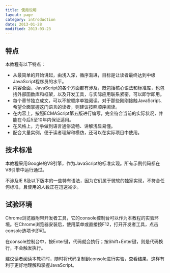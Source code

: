 ```yaml
---
title: 使用说明
layout: page
category: introduction
date: 2013-01-28
modified: 2013-03-23
---
```


## 特点

本教程有以下特点：

- 从最简单的开始讲起，由浅入深，循序渐进，目标是让读者最终达到中级JavaScript程序员的水平。
- 内容全面，JavaScript的各个方面都有涉及，既包括核心语法和标准库，也包括外部函数库和框架，以及开发工具，与实际应用联系紧密，可以即学即用。
- 每个章节独立成文，可以不按顺序单独阅读。对于那些刚刚接触JavaScript、希望全面掌握这门语言的读者，则建议按照顺序阅读。
- 在内容上，按照ECMAScript第五版进行编写，完全符合当前的实际状况，并能在今后5至10年内保证适用。
- 在风格上，力争做到语言通俗流畅、讲解浅显易懂。
- 配合大量实例，便于读者理解和模仿，还可以在实际项目中使用。

## 技术标准

本教程采用Google的V8引擎，作为JavaScript的标准实现。所有示例代码都在V8引擎中运行通过。

不涉及IE 8及以下版本的一些特有语法，因为它们属于微软的独家实现，不符合任何标准，且使用的人数正在迅速减少。

## 试验环境

Chrome浏览器附带开发者工具，它的console控制台可以作为本教程的实验环境。在Chrome浏览器安装后，使用菜单或直接按F12，打开开发者工具，点击console选项卡即可。

在console控制台中，按Enter键，代码就会执行；按Shift+Enter键，则是代码换行，不会触发执行。

建议读者阅读本教程时，随时将代码复制到console进行实验，查看结果，这样有利于更好地理解和掌握JavaScript。
